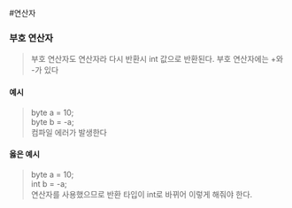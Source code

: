 #연산자 
### 부호 연산자
> 부호 연산자도 연산자라 다시 반환시 int 값으로 반환된다.
> 부호 연산자에는 +와 -가 있다

#### 예시
> byte a = 10;  
> byte b = -a;  
> 컴파일 에러가 발생한다

#### 옳은 예시
> byte a = 10;  
> int b = -a;  
> 연산자를 사용했으므로 반환 타입이 int로 바뀌어 이렇게 해줘야 한다.

